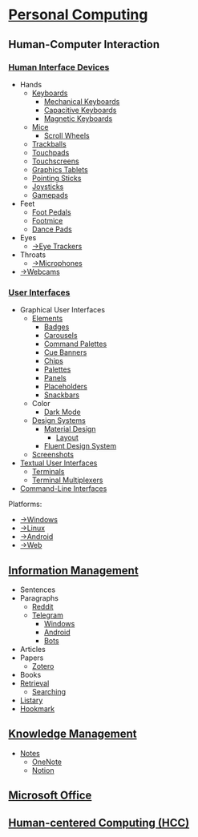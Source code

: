 # [Personal Computing](<Personal Computing.md>)
## Human-Computer Interaction
### [Human Interface Devices](Devices/README.md)
- Hands
  - [Keyboards](Devices/Keyboards/README.md)
    - [Mechanical Keyboards](Devices/Keyboards/Mechanical.md)
    - [Capacitive Keyboards](Devices/Keyboards/Capacitive.md)
    - [Magnetic Keyboards](Devices/Keyboards/Magnetic.md)
  - [Mice](Devices/Mice/README.md)
    - [Scroll Wheels](Devices/Mice/Scroll%20Wheels.md)
  - [Trackballs](Devices/Trackballs/README.md)
  - [Touchpads](Devices/Touchpads/README.md)
  - [Touchscreens](Devices/Touchscreen/README.md)
  - [Graphics Tablets](Devices/Graphics%20Tablets/README.md) 
  - [Pointing Sticks](Devices/Poingting%20Sticks/README.md)
  - [Joysticks](Devices/Joysticks/README.md)
  - [Gamepads](Devices/Gamepads/README.md)
- Feet
  - [Foot Pedals](Devices/Foot%20Pedals/README.md)
  - [Footmice](Devices/Footmice/README.md)
  - [Dance Pads](Devices/Dance%20Pads/README.md)
- Eyes
  - [→Eye Trackers](https://github.com/Chaoses-Ib/VisualComputing/blob/main/Photography/Eye%20Trackers/README.md)
- Throats
  - [→Microphones](https://github.com/Chaoses-Ib/SoundComputing/blob/main/Recording/Microphones.md)
- [→Webcams](https://github.com/Chaoses-Ib/VisualComputing/blob/main/Photography/Cameras/Webcams.md)

### [User Interfaces](Interfaces/README.md)
- Graphical User Interfaces
  - [Elements](Interfaces/Graphical/Elements/README.md)
    - [Badges](Interfaces/Graphical/Elements/Badges.md)
    - [Carousels](Interfaces/Graphical/Elements/Carousels.md)
    - [Command Palettes](Interfaces/Graphical/Elements/Command%20Palettes.md)
    - [Cue Banners](Interfaces/Graphical/Elements/Cue%20Banners.md)
    - [Chips](Interfaces/Graphical/Elements/Chips.md)
    - [Palettes](Interfaces/Graphical/Elements/Palettes.md)
    - [Panels](Interfaces/Graphical/Elements/Panels.md)
    - [Placeholders](Interfaces/Graphical/Elements/Placeholders.md)
    - [Snackbars](Interfaces/Graphical/Elements/Snackbars.md)
  - Color
    - [Dark Mode](Interfaces/Graphical/Color/Dark%20Mode.md)
  - [Design Systems](Interfaces/Graphical/Systems/README.md)
    - [Material Design](Interfaces/Graphical/Systems/Material/README.md)
      - [Layout](Interfaces/Graphical/Systems/Material/Layout.md)
    - [Fluent Design System](Interfaces/Graphical/Systems/Fluent/README.md)
  - [Screenshots](Interfaces/Graphical/Screenshots.md)
- [Textual User Interfaces](Interfaces/Textual/README.md)
  - [Terminals](Interfaces/Textual/Terminals.md)
  - [Terminal Multiplexers](Interfaces/Textual/Multiplexers.md)
- [Command-Line Interfaces](Interfaces/Command-line/README.md)

Platforms:
- [→Windows](https://github.com/Chaoses-Ib/Windows#user-interfaces)
- [→Linux](https://github.com/Chaoses-Ib/Linux)
- [→Android](https://github.com/Chaoses-Ib/Linux#gui)
- [→Web](https://github.com/Chaoses-Ib/Web)

## [Information Management](Information/README.md)
- Sentences
- Paragraphs
  - [Reddit](Information/Paragraphs/Reddit.md)
  - [Telegram](Information/Paragraphs/Telegram/README.md)
    - [Windows](Information/Paragraphs/Telegram/Windows.md)
    - [Android](Information/Paragraphs/Telegram/Android.md)
    - [Bots](Information/Paragraphs/Telegram/Bots.md)
- Articles
- Papers
  - [Zotero](Information/Papers/Zotero/README.md)
- Books
- [Retrieval](Information/Retrieval/README.md)
  - [Searching](Information/Retrieval/Searching.md)
- [Listary](Information/Listary/README.md)
- [Hookmark](Information/Hookmark.md)

## [Knowledge Management](Knowledge/README.md)
- [Notes](Knowledge/Notes/README.md)
  - [OneNote](Knowledge/Notes/OneNote/README.md)
  - [Notion](Knowledge/Notes/Notion/README.md)

## [Microsoft Office](Office/README.md)

## [Human-centered Computing (HCC)](Human/README.md)
